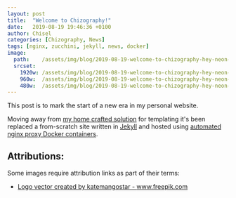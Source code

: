 ```yaml
---
layout: post
title:  "Welcome to Chizography!"
date:   2019-08-19 19:46:36 +0100
author: Chisel
categories: [Chizography, News]
tags: [nginx, zucchini, jekyll, news, docker]
image:
  path:    /assets/img/blog/2019-08-19-welcome-to-chizography-hey-neon-sign.jpg
  srcset:
    1920w: /assets/img/blog/2019-08-19-welcome-to-chizography-hey-neon-sign.jpg
    960w:  /assets/img/blog/2019-08-19-welcome-to-chizography-hey-neon-sign@0,5x.jpg
    480w:  /assets/img/blog/2019-08-19-welcome-to-chizography-hey-neon-sign@0,25x.jpg
---
```


This post is to mark the start of a new era in my personal website.

<!--more-->

Moving away from [my home crafted solution][link-zucchini] for templating it's
been replaced a from-scratch site written in [Jekyll][link-jekyll] and
hosted using [automated nginx proxy Docker containers][nginx-jwilder].

## Attributions:

Some images require attribution links as part of their terms:

- <a href="https://www.freepik.com/free-photos-vectors/logo">Logo vector created by katemangostar - www.freepik.com</a>

[link-zucchini]: https://metacpan.org/release/Zucchini
[link-jekyll]:   https://jekyllrb.com/docs/home
[nginx-jwilder]: https://github.com/jwilder/nginx-proxy
[jekyll-talk]: https://talk.jekyllrb.com/
